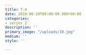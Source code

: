 ```yaml
---
title: T-4
date: 2018-06-20T00:00:00.000+00:00
categories:
- series 2
description: ''
primary_image: "/uploads/10.jpg"
medium: ''
style: ''

---
```

